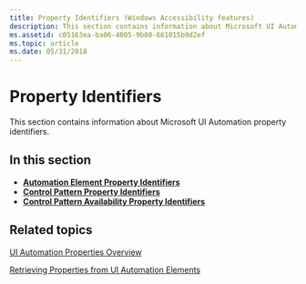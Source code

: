```yaml
---
title: Property Identifiers (Windows Accessibility features)
description: This section contains information about Microsoft UI Automation property identifiers.
ms.assetid: c05163ea-ba06-4005-9b80-661015b9d2ef
ms.topic: article
ms.date: 05/31/2018
---
```


# Property Identifiers

This section contains information about Microsoft UI Automation property identifiers.

## In this section

-   [**Automation Element Property Identifiers**](uiauto-automation-element-propids.md)
-   [**Control Pattern Property Identifiers**](uiauto-control-pattern-propids.md)
-   [**Control Pattern Availability Property Identifiers**](uiauto-control-pattern-availability-propids.md)

## Related topics

<dl> <dt>

[UI Automation Properties Overview](uiauto-propertiesoverview.md)
</dt> <dt>

[Retrieving Properties from UI Automation Elements](uiauto-propertiesforclients.md)
</dt> </dl>

 

 




